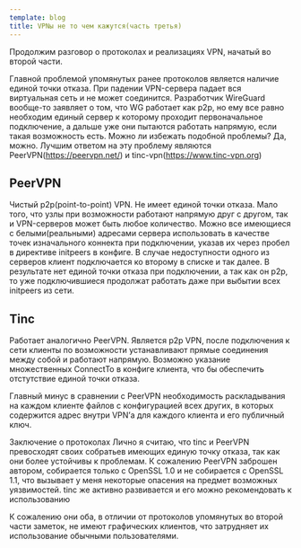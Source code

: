 ```yaml
---
template: blog
title: VPNы не то чем кажутся(часть третья)
---
```

Продолжим разговор о протоколах и реализациях VPN, начатый во второй части.

Главной проблемой упомянутых ранее протоколов является наличие единой точки отказа. При падении VPN-сервера падает вся виртуальная сеть и не может соединится. Разработчик WireGuard вообще-то заявляет о том, что WG работает как p2p, но ему все равно необходим единый сервер к которому проходит первоначальное подключение, а дальше уже они пытаются работать напрямую, если такая возможность есть. Можно ли избежать подобной проблемы? Да, можно. Лучшим ответом на эту проблему являются  PeerVPN(https://peervpn.net/) и tinc-vpn(https://www.tinc-vpn.org)

## PeerVPN
Чистый p2p(point-to-point) VPN. Не имеет единой точки отказа. Мало того, что узлы при возможности работают напрямую друг с другом, так и VPN-серверов может быть любое количество. Можно все имеющиеся с белыми(реальными) адресами сервера использовать в качестве точек изначального коннекта при подключении, указав их через пробел в директиве initpeers в конфиге. В случае недоступности одного из серверов клиент подключается ко второму в списке и так далее. В результате нет единой точки отказа при подключении, а так как он p2p, то уже подключившиеся продолжат работать даже при выбытии всех initpeers из сети.

## Tinc
Работает аналогично PeerVPN. Является p2p VPN, после подключения к сети клиенты по возможности устанавливают прямые соединения между собой и работают напрямую. Возможно указание множественных ConnectTo в конфиге клиента, что бы обеспечить отстутствие единой точки отказа.

Главный минус в сравнении с PeerVPN необходимость раскладывания на каждом клиенте файлов с конфигурацией всех других, в которых содержится адрес внутри VPN’а для каждого клиента и его публичный ключ.

Заключение о протоколах
Лично я считаю, что tinc и PeerVPN превосходят своих собратьев имеющих единую точку отказа, так как они более устойчивы к проблемам. К сожалению PeerVPN заброшен автором, собирается только с OpenSSL 1.0 и не собирается с OpenSSL 1.1, что вызывает у меня некоторые опасения на предмет возможных уязвимостей. tinc же активно развивается и его можно рекомендовать к использованию

К сожалению они оба, в отличии от протоколов упомянутых во второй части заметок, не имеют графических клиентов, что затрудняет их использование обычными пользователями.
